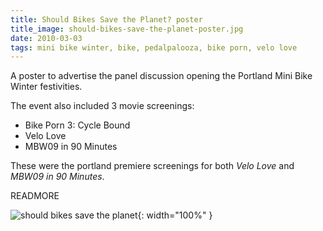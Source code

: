 ```yaml
---
title: Should Bikes Save the Planet? poster
title_image: should-bikes-save-the-planet-poster.jpg
date: 2010-03-03
tags: mini bike winter, bike, pedalpalooza, bike porn, velo love
---
```


A poster to advertise the panel discussion opening the Portland Mini Bike 
Winter festivities.

The event also included 3 movie screenings:

- Bike Porn 3: Cycle Bound
- Velo Love
- MBW09 in 90 Minutes

These were the portland premiere screenings for both _Velo Love_ and _MBW09 in 
90 Minutes_.

READMORE

![should bikes save the planet](/images/should-bikes-save-the-planet-poster.jpg){: width="100%" }


